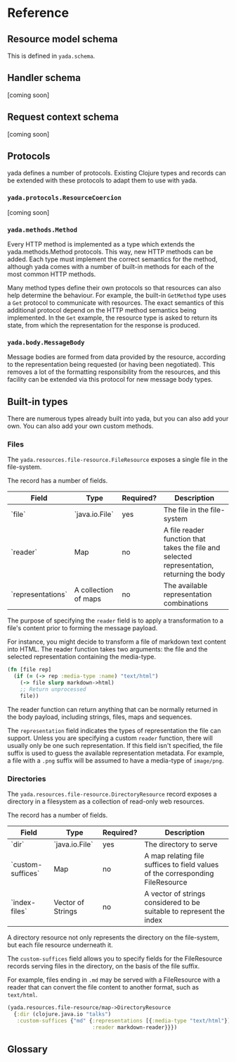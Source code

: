 # Reference

## Resource model schema

This is defined in `yada.schema`.

## Handler schema

[coming soon]

## Request context schema

[coming soon]

## Protocols

yada defines a number of protocols. Existing Clojure types and records
can be extended with these protocols to adapt them to use with yada.

### `yada.protocols.ResourceCoercion`

[coming soon]

### `yada.methods.Method`

Every HTTP method is implemented as a type which extends the
yada.methods.Method protocols. This way, new HTTP methods can be
added. Each type must implement the correct semantics for the method,
although yada comes with a number of built-in methods for each of the
most common HTTP methods.

Many method types define their own protocols so that resources can also
help determine the behaviour. For example, the built-in `GetMethod` type
uses a `Get` protocol to communicate with resources. The exact semantics
of this additional protocol depend on the HTTP method semantics being
implemented. In the `Get` example, the resource type is asked to return
its state, from which the representation for the response is produced.

### `yada.body.MessageBody`

Message bodies are formed from data provided by the resource, according
to the representation being requested (or having been negotiated). This
removes a lot of the formatting responsibility from the resources, and
this facility can be extended via this protocol for new message body
types.

## Built-in types

There are numerous types already built into yada, but you can also add
your own. You can also add your own custom methods.

### Files

The `yada.resources.file-resource.FileResource` exposes a single file in the file-system.

The record has a number of fields.

<table class="table">
<thead>
<tr>
<th>Field</th>
<th>Type</th>
<th>Required?</th>
<th>Description</th>
</tr>
</thead>
<tbody>
<tr>
<td>`file`</td>
<td>`java.io.File`</td>
<td>yes</td>
<td>The file in the file-system</td>
</tr>
<tr>
<td>`reader`</td>
<td>Map</td>
<td>no</td>
<td>A file reader function that takes the file and selected representation, returning the body</td>
</tr>
<tr>
<td>`representations`</td>
<td>A collection of maps</td>
<td>no</td>
<td>The available representation combinations</td>
</tr>
</tbody>
</table>

The purpose of specifying the `reader` field is to apply a
transformation to a file's content prior to forming the message
payload.

For instance, you might decide to transform a file of markdown text
content into HTML. The reader function takes two arguments: the file and
the selected representation containing the media-type.

```clojure
(fn [file rep]
  (if (= (-> rep :media-type :name) "text/html")
    (-> file slurp markdown->html)
    ;; Return unprocessed
    file))
```

The reader function can return anything that can be normally returned in
the body payload, including strings, files, maps and sequences.

The `representation` field indicates the types of representation the
file can support. Unless you are specifying a custom `reader` function,
there will usually only be one such representation. If this field isn't
specified, the file suffix is used to guess the available representation
metadata. For example, a file with a `.png` suffix will be assumed to
have a media-type of `image/png`.

### Directories

The `yada.resources.file-resource.DirectoryResource` record exposes a directory in a filesystem as a collection of read-only web resources.

The record has a number of fields.

<table class="table">
<thead>
<tr>
<th>Field</th>
<th>Type</th>
<th>Required?</th>
<th>Description</th>
</tr>
</thead>
<tbody>
<tr>
<td>`dir`</td>
<td>`java.io.File`</td>
<td>yes</td>
<td>The directory to serve</td>
</tr>
<tr>
<td>`custom-suffices`</td>
<td>Map</td>
<td>no</td>
<td>A map relating file suffices to field values of the corresponding FileResource </td>
</tr>
<tr>
<td>`index-files`</td>
<td>Vector of Strings</td>
<td>no</td>
<td>A vector of strings considered to be suitable to represent the index</td>
</tr>
</tbody>
</table>

A directory resource not only represents the directory on the
file-system, but each file resource underneath it.

The `custom-suffices` field allows you to specify fields for the
FileResource records serving files in the directory, on the basis of the
file suffix.

For example, files ending in `.md` may be served with a FileResource with a reader that can convert the file content to another format, such as `text/html`.

```clojure
(yada.resources.file-resource/map->DirectoryResource
  {:dir (clojure.java.io "talks")
   :custom-suffices {"md" {:representations [{:media-type "text/html"}]
                           :reader markdown-reader}}})
```

## Glossary
